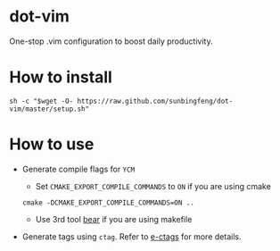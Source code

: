 dot-vim
===========

One-stop .vim configuration to boost daily productivity.

# How to install

```shell
sh -c "$wget -O- https://raw.github.com/sunbingfeng/dot-vim/master/setup.sh"
```

# How to use

- Generate compile flags for `YCM`

    - Set `CMAKE_EXPORT_COMPILE_COMMANDS` to `ON` if you are using cmake

    ```
    cmake -DCMAKE_EXPORT_COMPILE_COMMANDS=ON ..
    ```

    - Use 3rd tool [bear](https://github.com/rizsotto/Bear) if you are using makefile

- Generate tags using `ctag`. Refer to [e-ctags](http://ctags.sourceforge.net/) for more details.
